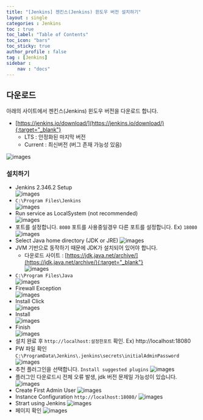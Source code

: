 ```yaml
---
title: "[Jenkins] 젠킨스(Jenkins) 윈도우 버전 설치하기"
layout : single
categories : Jenkins
toc : true
toc_label: "Table of Contents"
toc_icon: "bars"
toc_sticky: true
author_profile : false
tag : [Jenkins]
sidebar :
    nav : "docs"
---
```


## 다운로드
아래의 사이트에서 젠킨스(Jenkins) 윈도우 버전을 다운로드 합니다.
- [https://jenkins.io/download/](https://jenkins.io/download/){:target="_blank"}
  - LTS : 안정화된 마지막 버전
  - Current : 최신버전 (버그 존재 가능성 있음)

![images](/images/2022-07-20-jenkins/jenkins1.png)

### 설치하기

- Jenkins 2.346.2 Setup  
![images](/images/2022-07-20-jenkins/jenkins2.png)
- `C:\Program Files\Jenkins`  
![images](/images/2022-07-20-jenkins/jenkins3.png)
- Run service as LocalSystem (not recommended)  
![images](/images/2022-07-20-jenkins/jenkins4.png)
- 포트를 설정합니다. `8080` 포트를 사용중일경우 다른 포트를 설정합니다. Ex) `18080`
![images](/images/2022-07-20-jenkins/jenkins5.png)
- Select Java home directory (JDK or JRE)
![images](/images/2022-07-20-jenkins/jenkins6.png)
- JVM 기반으로 동작하기 때문에 JDK가 설치되어 있어야 합니다.
  - 다운로드 사이트 : [https://jdk.java.net/archive/](https://jdk.java.net/archive/){:target="_blank"}  
![images](/images/2022-07-20-jenkins/jenkins7.png)
- `C:\Program Files\Java`  
![images](/images/2022-07-20-jenkins/jenkins8.png)
- Firewall Exception  
![images](/images/2022-07-20-jenkins/jenkins9.png)
- Install Click  
![images](/images/2022-07-20-jenkins/jenkins10.png)
- Install  
![images](/images/2022-07-20-jenkins/jenkins11.png)
- Finish  
![images](/images/2022-07-20-jenkins/jenkins12.png)
- 설치 완료 후 `http://localhost:설정한포트` 확인. Ex) http://localhost:18080
- PW 파일 확인 `C:\ProgramData\Jenkins\.jenkins\secrets\initialAdminPassword` 
![images](/images/2022-07-20-jenkins/jenkins13.png)
- 추천 플러그인을 선택합니다. `Install suggested plugins`
![images](/images/2022-07-20-jenkins/jenkins14.png)
- 플러그인 다운로드시 전체 오류 발생, jdk 버전 문제일 가능성이 있습니다.
![images](/images/2022-07-20-jenkins/jenkins15.png)
- Create First Admin User
![images](/images/2022-07-20-jenkins/jenkins16.png)
- Instance Configuration `http://localhost:18080/`
![images](/images/2022-07-20-jenkins/jenkins17.png)
- Strart using Jenkins
![images](/images/2022-07-20-jenkins/jenkins18.png)
- 페이지 확인
![images](/images/2022-07-20-jenkins/jenkins19.png)